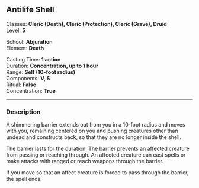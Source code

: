 ## Antilife Shell

Classes: **Cleric (Death), Cleric (Protection), Cleric (Grave), Druid**  
Level: **5**  

School: **Abjuration**  
Element: **Death**  

Casting Time: **1 action**  
Duration: **Concentration, up to 1 hour**  
Range: **Self (10-foot radius)**  
Components: **V, S**  
Ritual: **False**  
Concentration: **True**  

------

### Description

A shimmering barrier extends out from you in a 10-foot radius and moves with you, remaining centered on you and pushing creatures other than undead and constructs back, so that they are no longer inside the shell.

The barrier lasts for the duration. The barrier prevents an affected creature from passing or reaching through. An affected creature can cast spells or make attacks with ranged or reach weapons through the barrier.

If you move so that an affect creature is forced to pass through the barrier, the spell ends.
